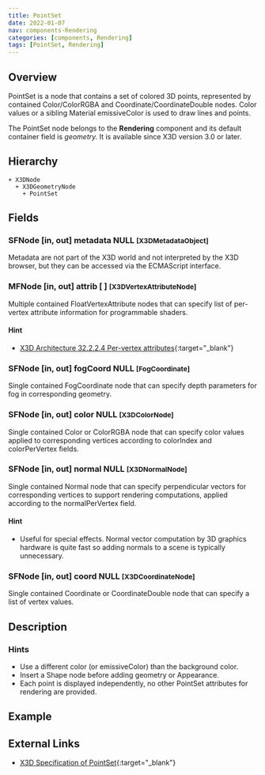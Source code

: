 ```yaml
---
title: PointSet
date: 2022-01-07
nav: components-Rendering
categories: [components, Rendering]
tags: [PointSet, Rendering]
---
```

<style>
.post h3 {
  word-spacing: 0.2em;
}
</style>

## Overview

PointSet is a node that contains a set of colored 3D points, represented by contained Color/ColorRGBA and Coordinate/CoordinateDouble nodes. Color values or a sibling Material emissiveColor is used to draw lines and points.

The PointSet node belongs to the **Rendering** component and its default container field is *geometry.* It is available since X3D version 3.0 or later.

## Hierarchy

```
+ X3DNode
  + X3DGeometryNode
    + PointSet
```

## Fields

### SFNode [in, out] **metadata** NULL <small>[X3DMetadataObject]</small>

Metadata are not part of the X3D world and not interpreted by the X3D browser, but they can be accessed via the ECMAScript interface.

### MFNode [in, out] **attrib** [ ] <small>[X3DVertexAttributeNode]</small>

Multiple contained FloatVertexAttribute nodes that can specify list of per-vertex attribute information for programmable shaders.

#### Hint

- [X3D Architecture 32.2.2.4 Per-vertex attributes](https://www.web3d.org/specifications/X3Dv4Draft/ISO-IEC19775-1v4-CD1/Part01/components/shaders.html#Pervertexattributes){:target="_blank"}

### SFNode [in, out] **fogCoord** NULL <small>[FogCoordinate]</small>

Single contained FogCoordinate node that can specify depth parameters for fog in corresponding geometry.

### SFNode [in, out] **color** NULL <small>[X3DColorNode]</small>

Single contained Color or ColorRGBA node that can specify color values applied to corresponding vertices according to colorIndex and colorPerVertex fields.

### SFNode [in, out] **normal** NULL <small>[X3DNormalNode]</small>

Single contained Normal node that can specify perpendicular vectors for corresponding vertices to support rendering computations, applied according to the normalPerVertex field.

#### Hint

- Useful for special effects. Normal vector computation by 3D graphics hardware is quite fast so adding normals to a scene is typically unnecessary.

### SFNode [in, out] **coord** NULL <small>[X3DCoordinateNode]</small>

Single contained Coordinate or CoordinateDouble node that can specify a list of vertex values.

## Description

### Hints

- Use a different color (or emissiveColor) than the background color.
- Insert a Shape node before adding geometry or Appearance.
- Each point is displayed independently, no other PointSet attributes for rendering are provided.

## Example

<x3d-canvas src="https://create3000.github.io/media/examples/Rendering/PointSet/PointSet.x3d"></x3d-canvas>

## External Links

- [X3D Specification of PointSet](https://www.web3d.org/documents/specifications/19775-1/V4.0/Part01/components/rendering.html#PointSet){:target="_blank"}
